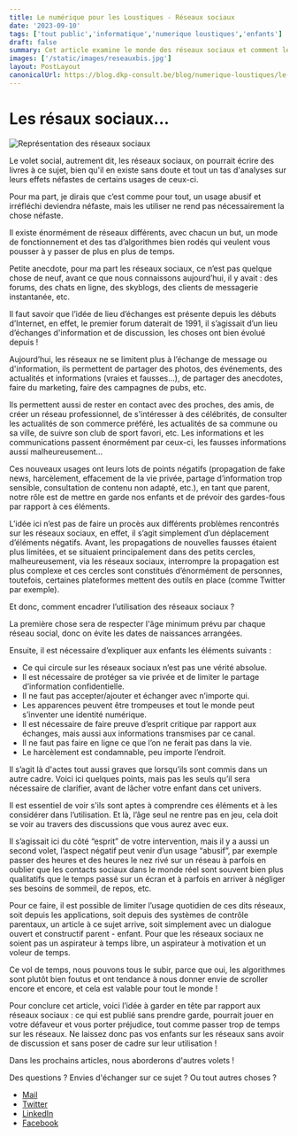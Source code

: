 ```yaml
---
title: Le numérique pour les Loustiques - Réseaux sociaux
date: '2023-09-10'
tags: ['tout public','informatique','numerique loustiques','enfants']
draft: false
summary: Cet article examine le monde des réseaux sociaux et comment les parents peuvent guider leurs enfants dans leur utilisation. Il met en évidence les avantages et les inconvénients des réseaux sociaux, les évolutions depuis les débuts d'Internet, et les points essentiels à aborder avec les enfants pour une utilisation responsable des médias sociaux. Il souligne également l'importance de la modération et du temps passé en ligne.
images: ['/static/images/reseauxbis.jpg']
layout: PostLayout
canonicalUrl: https://blog.dkp-consult.be/blog/numerique-loustiques/le-numerique-pour-les-loustiques-resaux-sociaux
---
```

# Les résaux sociaux...

![Représentation des réseaux sociaux](/static/images/reseauxbis.jpg "Représentation des réseaux sociaux")

Le volet social, autrement dit, les réseaux sociaux, on pourrait écrire des livres à ce sujet, bien qu'il en existe sans doute et tout un tas d'analyses sur leurs effets néfastes de certains usages de ceux-ci.

Pour ma part, je dirais que c’est comme pour tout, un usage abusif et irréfléchi deviendra néfaste, mais les utiliser ne rend pas nécessairement la chose néfaste.

Il existe énormément de réseaux différents, avec chacun un but, un mode de fonctionnement et des tas d’algorithmes bien rodés qui veulent vous pousser à y passer de plus en plus de temps.

Petite anecdote, pour ma part les réseaux sociaux, ce n’est pas quelque chose de neuf, avant ce que nous connaissons aujourd’hui, il y avait : des forums, des chats en ligne, des skyblogs, des clients de messagerie instantanée, etc. 

Il faut savoir que l’idée de lieu d’échanges est présente depuis les débuts d’Internet, en effet, le premier forum daterait de 1991, il s’agissait d’un lieu d’échanges d'information et de discussion, les choses ont bien évolué depuis !

Aujourd’hui, les réseaux ne se limitent plus à l’échange de message ou d'information, ils permettent de partager des photos, des événements, des actualités et informations (vraies et fausses…), de partager des anecdotes, faire du marketing, faire des campagnes de pubs, etc. 

Ils permettent aussi de rester en contact avec des proches, des amis, de créer un réseau professionnel, de s'intéresser à des célébrités, de consulter les actualités de son commerce préféré, les actualités de sa commune ou sa ville, de suivre son club de sport favori, etc. Les informations et les communications passent énormément par ceux-ci, les fausses informations aussi malheureusement…

Ces nouveaux usages ont leurs lots de points négatifs (propagation de fake news, harcèlement, effacement de la vie privée, partage d’information trop sensible, consultation de contenu non adapté, etc.), en tant que parent, notre rôle est de mettre en garde nos enfants et de prévoir des gardes-fous par rapport à ces éléments. 

L’idée ici n’est pas de faire un procès aux différents problèmes rencontrés sur les réseaux sociaux, en effet, il s’agit simplement d’un déplacement d’éléments négatifs. 
Avant, les propagations de nouvelles fausses étaient plus limitées, et se situaient principalement dans des petits cercles, malheureusement, via les réseaux sociaux, interrompre la propagation est plus complexe et ces cercles sont constitués d’énormément de personnes, toutefois, certaines plateformes mettent des outils en place (comme Twitter par exemple). 

Et donc, comment encadrer l’utilisation des réseaux sociaux ? 

La première chose sera de respecter l'âge minimum prévu par chaque réseau social, donc on évite les dates de naissances arrangées.

Ensuite, il est nécessaire d’expliquer aux enfants les éléments suivants :

- Ce qui circule sur les réseaux sociaux n’est pas une vérité absolue.
- Il est nécessaire de protéger sa vie privée et de limiter le partage d’information confidentielle.
- Il ne faut pas accepter/ajouter et échanger avec n’importe qui.
- Les apparences peuvent être trompeuses et tout le monde peut s’inventer une identité numérique.
- Il est nécessaire de faire preuve d’esprit critique par rapport aux échanges, mais aussi aux informations transmises par ce canal.
- Il ne faut pas faire en ligne ce que l’on ne ferait pas dans la vie.
- Le harcèlement est condamnable, peu importe l’endroit.

Il s’agit là d'actes tout aussi graves que lorsqu’ils sont commis dans un autre cadre. 
Voici ici quelques points, mais pas les seuls qu’il sera nécessaire de clarifier, avant de lâcher votre enfant dans cet univers. 

Il est essentiel de voir s'ils sont aptes à comprendre ces éléments et à les considérer dans l’utilisation. Et là, l’âge seul ne rentre pas en jeu, cela doit se voir au travers des discussions que vous aurez avec eux. 

Il s’agissait ici du côté “esprit” de votre intervention, mais il y a aussi un second volet, l’aspect négatif peut venir d’un usage “abusif”, par exemple passer des heures et des heures le nez rivé sur un réseau à parfois en oublier que les contacts sociaux dans le monde réel sont souvent bien plus qualitatifs que le temps passé sur un écran et à parfois en arriver à négliger ses besoins de sommeil, de repos, etc.  

Pour ce faire, il est possible de limiter l’usage quotidien de ces dits réseaux, soit depuis les applications, soit depuis des systèmes de contrôle parentaux, un article à ce sujet arrive, soit simplement avec un dialogue ouvert et constructif parent - enfant. Pour que les réseaux sociaux ne soient pas un aspirateur à temps libre, un aspirateur à motivation et un voleur de temps.

Ce vol de temps, nous pouvons tous le subir, parce que oui, les algorithmes sont plutôt bien foutus et ont tendance à nous donner envie de scroller encore et encore, et cela est valable pour tout le monde !  

Pour conclure cet article, voici l’idée à garder en tête par rapport aux réseaux sociaux : ce qui est publié sans prendre garde, pourrait jouer en votre défaveur et vous porter préjudice, tout comme passer trop de temps sur les réseaux. Ne laissez donc pas vos enfants sur les réseaux sans avoir de discussion et sans poser de cadre sur leur utilisation ! 


Dans les prochains articles, nous aborderons d'autres volets !


Des questions ? Envies d'échanger sur ce sujet ? Ou tout autres choses ? 

- [Mail](mailto:contact@dkp-consult.be)
- [Twitter](https://twitter.com/dkp_consult)
- [LinkedIn](https://www.linkedin.com/in/pierre-debski/)
- [Facebook](https://www.facebook.com/dkpconsult)